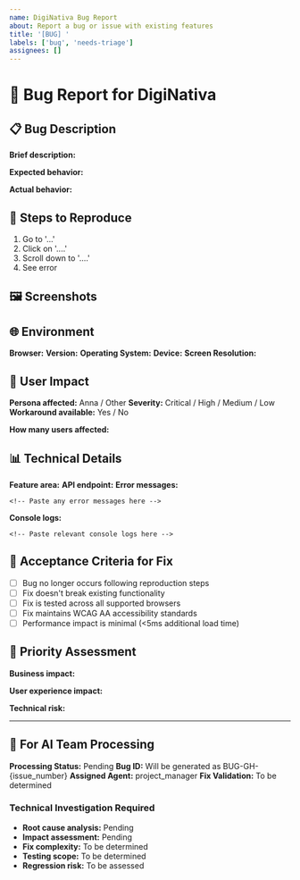 ```yaml
---
name: DigiNativa Bug Report
about: Report a bug or issue with existing features
title: '[BUG] '
labels: ['bug', 'needs-triage']
assignees: []
---
```


# 🐛 Bug Report for DigiNativa

## 📋 Bug Description
**Brief description:**
<!-- Describe the bug in 1-2 sentences -->

**Expected behavior:**
<!-- What should happen -->

**Actual behavior:**
<!-- What actually happens -->

## 🔄 Steps to Reproduce
1. Go to '...'
2. Click on '....'
3. Scroll down to '....'
4. See error

## 🖼️ Screenshots
<!-- If applicable, add screenshots to help explain your problem -->

## 🌐 Environment
**Browser:** <!-- Chrome, Firefox, Safari, Edge -->
**Version:** <!-- Browser version -->
**Operating System:** <!-- Windows, macOS, Linux -->
**Device:** <!-- Desktop, Mobile, Tablet -->
**Screen Resolution:** <!-- If relevant -->

## 👥 User Impact
**Persona affected:** Anna / Other
**Severity:** Critical / High / Medium / Low
**Workaround available:** Yes / No

**How many users affected:**
<!-- Estimate or actual number -->

## 📊 Technical Details
**Feature area:** <!-- User management, Course creation, etc. -->
**API endpoint:** <!-- If known -->
**Error messages:** 
```
<!-- Paste any error messages here -->
```

**Console logs:**
```
<!-- Paste relevant console logs here -->
```

## 🎯 Acceptance Criteria for Fix
- [ ] Bug no longer occurs following reproduction steps
- [ ] Fix doesn't break existing functionality
- [ ] Fix is tested across all supported browsers
- [ ] Fix maintains WCAG AA accessibility standards
- [ ] Performance impact is minimal (<5ms additional load time)

## 🚨 Priority Assessment
**Business impact:**
<!-- How does this affect municipal operations? -->

**User experience impact:**
<!-- How does this affect user satisfaction? -->

**Technical risk:**
<!-- Could this cause other issues? -->

---

## 🤖 For AI Team Processing
<!-- DO NOT EDIT - This section is for automated processing -->

**Processing Status:** Pending
**Bug ID:** Will be generated as BUG-GH-{issue_number}
**Assigned Agent:** project_manager
**Fix Validation:** To be determined

### Technical Investigation Required
- **Root cause analysis:** Pending
- **Impact assessment:** Pending  
- **Fix complexity:** To be determined
- **Testing scope:** To be determined
- **Regression risk:** To be assessed
